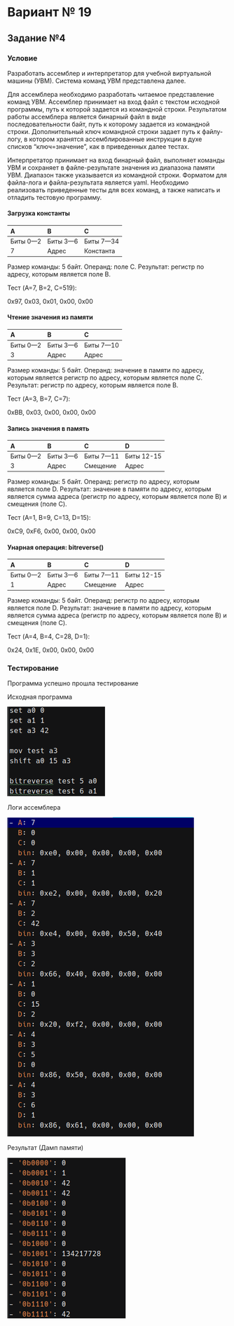 # Вариант № 19
## Задание №4
### Условие
Разработать ассемблер и интерпретатор для учебной виртуальной машины
(УВМ). Система команд УВМ представлена далее.

Для ассемблера необходимо разработать читаемое представление команд  УВМ. Ассемблер принимает на вход файл с текстом исходной программы, путь к которой задается из командной строки.
Результатом работы ассемблера является  бинарный файл в виде последовательности байт, путь к которому задается из  командной строки. Дополнительный ключ командной строки задает путь к файлу-  логу, в котором хранятся ассемблированные инструкции в духе списков  “ключ=значение”, как в приведенных далее тестах.

Интерпретатор принимает на вход бинарный файл, выполняет команды УВМ  и сохраняет в файле-результате значения из диапазона памяти УВМ. Диапазон  также указывается из командной строки.
Форматом для файла-лога и файла-результата является yaml.
Необходимо реализовать приведенные тесты для всех команд, а также  написать и отладить тестовую программу.

#### Загрузка константы

 | A        | B        | C         |
 |:---------|:---------|:----------|
 | Биты 0—2 | Биты 3—6 | Биты 7—34 |
 | 7        | Адрес    | Константа |

Размер команды: 5 байт. Операнд: поле C. Результат: регистр по адресу,  которым является поле B.

Тест (A=7, B=2, C=519):

0x97, 0x03, 0x01, 0x00, 0x00


#### Чтение значения из памяти

| A        | B        | C         |
|:---------|:---------|:----------|
| Биты 0—2 | Биты 3—6 | Биты 7—10 |
| 3        | Адрес    | Адрес     |

Размер команды: 5 байт. Операнд: значение в памяти по адресу, которым
является регистр по адресу, которым является поле C. Результат: регистр по
адресу, которым является поле B.

Тест (A=3, B=7, C=7):

0xBB, 0x03, 0x00, 0x00, 0x00

#### Запись значения в память

| A        | B        | C         | D          |
|:---------|:---------|:----------|:-----------|
| Биты 0—2 | Биты 3—6 | Биты 7—11 | Биты 12-15 |
| 3        | Адрес    | Смещение  | Адрес      |

Размер команды: 5 байт. Операнд: регистр по адресу, которым является поле  D. Результат: значение в памяти по адресу, которым является сумма адреса (регистр по адресу, которым является поле B) и смещения (поле C).

Тест (A=1, B=9, C=13, D=15):

0xC9, 0xF6, 0x00, 0x00, 0x00

#### Унарная операция: bitreverse()

| A        | B        | C         | D          |
|:---------|:---------|:----------|:-----------|
| Биты 0—2 | Биты 3—6 | Биты 7—11 | Биты 12-15 |
| 1        | Адрес    | Смещение  | Адрес      |

Размер команды: 5 байт. Операнд: регистр по адресу, которым является поле  D. Результат: значение в памяти по адресу, которым является сумма адреса (регистр по адресу, которым является поле B) и смещения (поле C).

Тест (A=4, B=4, C=28, D=1):

0x24, 0x1E, 0x00, 0x00, 0x00

### Тестирование

Программа успешно прошла тестирование


Исходная программа

![Исходная программа](img/prog.png)

Логи ассемблера

![Логи ассемблера](img/log.png)

Результат (Дамп памяти)

![Резальтат](img/result.png)
